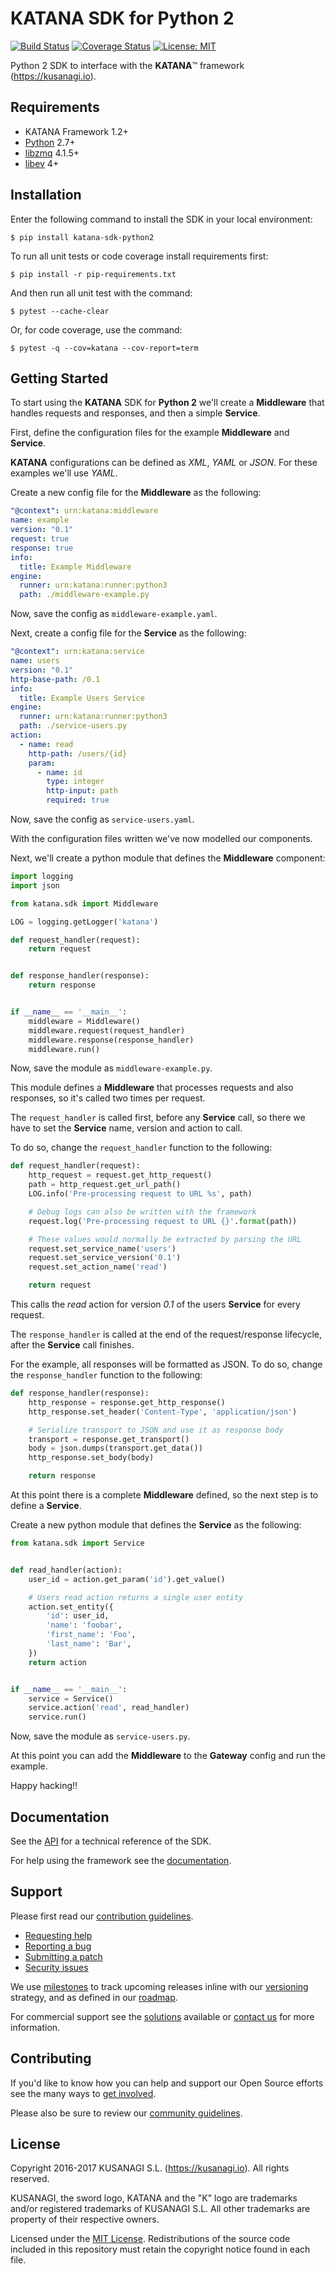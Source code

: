 KATANA SDK for Python 2
=======================

[![Build Status](https://travis-ci.org/kusanagi/katana-sdk-python2.svg?branch=master)](https://travis-ci.org/kusanagi/katana-sdk-python2)
[![Coverage Status](https://coveralls.io/repos/github/kusanagi/katana-sdk-python2/badge.svg?branch=master)](https://coveralls.io/github/kusanagi/katana-sdk-python2?branch=master)
[![License: MIT](https://img.shields.io/badge/License-MIT-blue.svg)](https://opensource.org/licenses/MIT)

Python 2 SDK to interface with the **KATANA**™ framework (https://kusanagi.io).

Requirements
------------

* KATANA Framework 1.2+
* [Python](https://www.python.org/downloads/) 2.7+
* [libzmq](http://zeromq.org/intro:get-the-software) 4.1.5+
* [libev](http://dist.schmorp.de/libev/) 4+

Installation
------------

Enter the following command to install the SDK in your local environment:

```
$ pip install katana-sdk-python2
```

To run all unit tests or code coverage install requirements first:

```
$ pip install -r pip-requirements.txt
```

And then run all unit test with the command:

```
$ pytest --cache-clear
```

Or, for code coverage, use the command:

```
$ pytest -q --cov=katana --cov-report=term
```

Getting Started
---------------

To start using the **KATANA** SDK for **Python 2** we'll create a **Middleware** that handles requests and responses, and then a simple **Service**.

First, define the configuration files for the example **Middleware** and **Service**.

**KATANA** configurations can be defined as *XML*, *YAML* or *JSON*.
For these examples we'll use *YAML*.

Create a new config file for the **Middleware** as the following:

```yaml
"@context": urn:katana:middleware
name: example
version: "0.1"
request: true
response: true
info:
  title: Example Middleware
engine:
  runner: urn:katana:runner:python3
  path: ./middleware-example.py
```

Now, save the config as `middleware-example.yaml`.

Next, create a config file for the **Service** as the following:

```yaml
"@context": urn:katana:service
name: users
version: "0.1"
http-base-path: /0.1
info:
  title: Example Users Service
engine:
  runner: urn:katana:runner:python3
  path: ./service-users.py
action:
  - name: read
    http-path: /users/{id}
    param:
      - name: id
        type: integer
        http-input: path
        required: true
```

Now, save the config as `service-users.yaml`.

With the configuration files written we've now modelled our components.

Next, we'll create a python module that defines the **Middleware** component:

```python
import logging
import json

from katana.sdk import Middleware

LOG = logging.getLogger('katana')

def request_handler(request):
    return request


def response_handler(response):
    return response


if __name__ == '__main__':
    middleware = Middleware()
    middleware.request(request_handler)
    middleware.response(response_handler)
    middleware.run()
```

Now, save the module as `middleware-example.py`.

This module defines a **Middleware** that processes requests and also responses, so it's called two times per request.

The `request_handler` is called first, before any **Service** call, so there we have to set the **Service** name, version and action to call.

To do so, change the `request_handler` function to the following:

```python
def request_handler(request):
    http_request = request.get_http_request()
    path = http_request.get_url_path()
    LOG.info('Pre-processing request to URL %s', path)

    # Debug logs can also be written with the framework
    request.log('Pre-processing request to URL {}'.format(path))

    # These values would normally be extracted by parsing the URL
    request.set_service_name('users')
    request.set_service_version('0.1')
    request.set_action_name('read')

    return request
```

This calls the *read* action for version *0.1* of the users **Service** for every request.

The `response_handler` is called at the end of the request/response lifecycle, after the **Service** call finishes.

For the example, all responses will be formatted as JSON. To do so, change the `response_handler` function to the following:

```python
def response_handler(response):
    http_response = response.get_http_response()
    http_response.set_header('Content-Type', 'application/json')

    # Serialize transport to JSON and use it as response body
    transport = response.get_transport()
    body = json.dumps(transport.get_data())
    http_response.set_body(body)

    return response
```

At this point there is a complete **Middleware** defined, so the next step is to define a **Service**.

Create a new python module that defines the **Service** as the following:

```python
from katana.sdk import Service


def read_handler(action):
    user_id = action.get_param('id').get_value()

    # Users read action returns a single user entity
    action.set_entity({
        'id': user_id,
        'name': 'foobar',
        'first_name': 'Foo',
        'last_name': 'Bar',
    })
    return action


if __name__ == '__main__':
    service = Service()
    service.action('read', read_handler)
    service.run()
```

Now, save the module as `service-users.py`.

At this point you can add the **Middleware** to the **Gateway** config and run the example.

Happy hacking!!

Documentation
-------------

See the [API](https://app.kusanagi.io#katana/docs/sdk) for a technical reference of the SDK.

For help using the framework see the [documentation](https://app.kusanagi.io#katana/docs).

Support
-------

Please first read our [contribution guidelines](https://app.kusanagi.io#katana/open-source/contributing).

* [Requesting help](https://app.kusanagi.io#katana/open-source/help)
* [Reporting a bug](https://app.kusanagi.io#katana/open-source/bug)
* [Submitting a patch](https://app.kusanagi.io#katana/open-source/patch)
* [Security issues](https://app.kusanagi.io#katana/open-source/security)

We use [milestones](https://github.com/kusanagi/katana-sdk-python2/milestones) to track upcoming releases inline with our [versioning](https://app.kusanagi.io#katana/docs/framework/versions) strategy, and as defined in our [roadmap](https://app.kusanagi.io#katana/docs/framework/roadmap).

For commercial support see the [solutions](https://kusanagi.io/solutions) available or [contact us](https://kusanagi.io/contact) for more information.

Contributing
------------

If you'd like to know how you can help and support our Open Source efforts see the many ways to [get involved](https://app.kusanagi.io#katana/open-source).

Please also be sure to review our [community guidelines](https://app.kusanagi.io#katana/open-source/conduct).

License
-------

Copyright 2016-2017 KUSANAGI S.L. (https://kusanagi.io). All rights reserved.

KUSANAGI, the sword logo, KATANA and the "K" logo are trademarks and/or registered trademarks of KUSANAGI S.L. All other trademarks are property of their respective owners.

Licensed under the [MIT License](https://app.kusanagi.io#katana/open-source/license). Redistributions of the source code included in this repository must retain the copyright notice found in each file.
